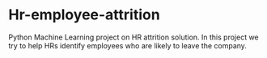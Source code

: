 # Hr-employee-attrition
Python Machine Learning project on HR attrition solution. In this project we try to help HRs identify employees who are likely to leave the company.
